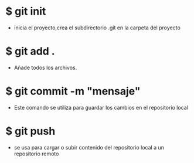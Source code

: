 #  $ git init
* inicia el proyecto,crea el subdirectorio .git en la carpeta del proyecto

# $ git add .
* Añade todos los archivos.

# $ git commit -m "mensaje"
* Este comando se utiliza para guardar los cambios en el repositorio local

# $ git push 
* se usa para cargar o subir contenido del repositorio local a un repositorio remoto